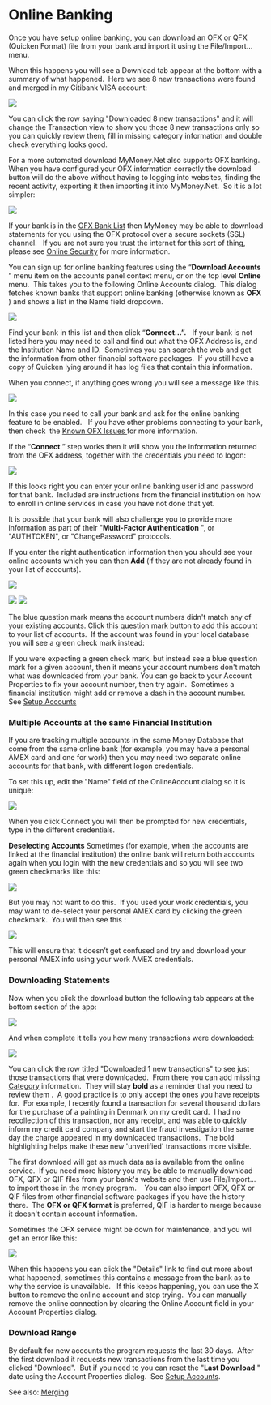 # Online Banking

Once you have setup online banking, you can download an OFX or QFX (Quicken Format) file from your bank and import it using the File/Import… menu.

When this happens you will see a Download tab appear at the bottom with a summary of what happened.  Here we see 8 new transactions were found and merged in my Citibank VISA account:

![](../Images/Online%20Banking.png)

You can click the row saying "Downloaded 8 new transactions" and it will change the Transaction view to show you those 8 new transactions only so you can quickly review them, fill in missing category information and double check everything looks good.

For a more automated download MyMoney.Net also supports OFX banking.  When you have configured your OFX information correctly the download button will do the above without having to logging into websites, finding the recent activity, exporting it then importing it into MyMoney.Net.  So it is a lot simpler:

![](../Images/Online%20Banking1.png)

If your bank is in the [OFX Bank List](OFXBankList.md) then MyMoney may be able to download statements for you using the OFX protocol over a secure sockets (SSL) channel.   If you are not sure you trust the internet for this sort of thing, please see [Online Security](OnlineSecurity.md) for more information.

You can sign up for online banking features using the “**Download Accounts** ” menu item on the accounts panel context menu, or on the top level **Online**  menu.  This takes you to the following Online Accounts dialog.  This dialog fetches known banks that support online banking (otherwise known as **OFX** ) and shows a list in the Name field dropdown. 

![](../Images/Online%20Banking2.png)

Find your bank in this list and then click “**Connect…”.**   If your bank is not listed here you may need to call and find out what the OFX Address is, and the Institution Name and ID.  Sometimes you can search the web and get the information from other financial software packages.  If you still have a copy of Quicken lying around it has log files that contain this information.

When you connect, if anything goes wrong you will see a message like this.

![](../Images/Online%20Banking3.png)

In this case you need to call your bank and ask for the online banking feature to be enabled.   If you have other problems connecting to your bank, then check  the [Known OFX Issues ](KnownOFXIssues.md)for more information.

If the “**Connect** ” step works then it will show you the information returned from the OFX address, together with the credentials you need to logon:

![](../Images/Online%20Banking4.png)

If this looks right you can enter your online banking user id and password for that bank.  Included are instructions from the financial institution on how to enroll in online services in case you have not done that yet.

It is possible that your bank will also challenge you to provide more information as part of their "**Multi-Factor Authentication** ", or "AUTHTOKEN", or "ChangePassword" protocols.

If you enter the right authentication information then you should see your online accounts which you can then **Add**  (if they are not already found in your list of accounts).

![](../Images/Online%20Banking5.png)

![](../Images/Online%20Banking6.png) ![](../Images/Online%20Banking7.png)

The blue question mark means the account numbers didn't match any of your existing accounts.
Click this question mark button to add this account to your list of accounts. 
If the account was found in your local database you will see a green check mark instead:

If you were expecting a green check mark, but instead see a blue question mark for a given account, then it means your account numbers don't match what was downloaded from your bank. You can go back to your Account Properties to fix your account number, then try again.  Sometimes a financial institution might add or remove a dash in the account number.   See [Setup Accounts](SetupAccounts.md)

### Multiple Accounts at the same Financial Institution
If you are tracking multiple accounts in the same Money Database that come from the same online bank (for example, you may have a personal AMEX card and one for work) then you may need two separate online accounts for that bank, with different logon credentials. 

To set this up, edit the "Name" field of the OnlineAccount dialog so it is unique:

![](../Images/Online%20Banking8.png)

When you click Connect you will then be prompted for new credentials, type in the different credentials. 

**Deselecting Accounts**
Sometimes (for example, when the accounts are linked at the financial institution) the online bank will return both accounts again when you login with the new credentials and so you will see two green checkmarks like this:

![](../Images/Online%20Banking9.png)

But you may not want to do this.  If you used your work credentials, you may want to de-select your personal AMEX card by clicking the green checkmark.  You will then see this :

![](../Images/Online%20Banking10.png)

This will ensure that it doesn’t get confused and try and download your personal AMEX info using your work AMEX credentials.

### Downloading Statements

Now when you click the download button the following tab appears at the bottom section of the app:

![](../Images/Online%20Banking11.png)

And when complete it tells you how many transactions were downloaded:

![](../Images/Online%20Banking12.png)

You can click the row titled "Downloaded 1 new transactions" to see just those transactions that were downloaded.  From there you can add missing [Category](../Basics/Categories.md) information.  They will stay **bold**  as a reminder that you need to review them .  A good practice is to only accept the ones you have receipts for.  For example, I recently found a transaction for several thousand dollars for the purchase of a painting in Denmark on my credit card.  I had no recollection of this transaction, nor any receipt, and was able to quickly inform my credit card company and start the fraud investigation the same day the charge appeared in my downloaded transactions.  The bold highlighting helps make these new 'unverified' transactions more visible.

The first download will get as much data as is available from the online service.  If you need more history you may be able to manually download OFX, QFX or QIF files from your bank's website and then use File/Import… to import those in the money program.    You can also import OFX, QFX or QIF files from other financial software packages if you have the history there.  The **OFX or QFX format**  is preferred, QIF is harder to merge because it doesn't contain account information. 

Sometimes the OFX service might be down for maintenance, and you will get an error like this:

![](../Images/Online%20Banking13.png)

When this happens you can click the "Details" link to find out more about what happened, sometimes this contains a message from the bank as to why the service is unavailable.   If this keeps happening, you can use the X button to remove the online account and stop trying.  You can manually remove the online connection by clearing the Online Account field in your Account Properties dialog.

### Download Range
By default for new accounts the program requests the last 30 days.  After the first download it requests new transactions from the last time you clicked "Download".  But if you need to you can reset the "**Last Download** " date using the Account Properties dialog.  See [Setup Accounts](SetupAccounts.md).


See also: [Merging](../Basics/Merging.md)






